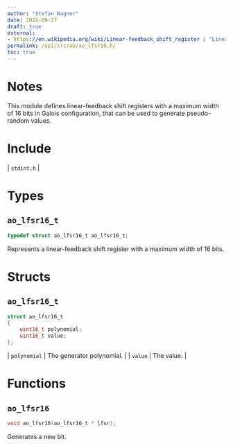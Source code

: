 ```yaml
---
author: "Stefan Wagner"
date: 2022-09-27
draft: true
external:
- https://en.wikipedia.org/wiki/Linear-feedback_shift_register : "Linear-feedback shift register"
permalink: /api/src/ao/ao_lfsr16.h/
toc: true
---
```


# Notes

This module defines linear-feedback shift registers with a maximum width of 16 bits in Galois configuration, that can be used to generate pseudo-random values.

# Include

| `stdint.h` |

# Types

## `ao_lfsr16_t`

```c
typedef struct ao_lfsr16_t ao_lfsr16_t;
```

Represents a linear-feedback shift register with a maximum width of 16 bits.

# Structs

## `ao_lfsr16_t`

```c
struct ao_lfsr16_t
{
    uint16_t polynomial;
    uint16_t value;
};
```

| `polynomial` | The generator polynomial. |
| `value` | The value. |

# Functions

## `ao_lfsr16`

```c
void ao_lfsr16(ao_lfsr16_t * lfsr);
```

Generates a new bit.
